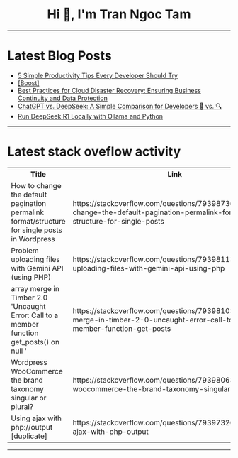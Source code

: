 <h1 align="center">Hi 👋, I'm Tran Ngoc Tam</h1>

---

# Latest Blog Posts 
<!-- BLOG-POST-LIST:START -->
- [5 Simple Productivity Tips Every Developer Should Try](https://dev.to/kimwachsman1979/5-simple-productivity-tips-every-developer-should-try-1mcl)
- [[Boost]](https://dev.to/mislam/-5196)
- [Best Practices for Cloud Disaster Recovery: Ensuring Business Continuity and Data Protection](https://dev.to/adityabhuyan/best-practices-for-cloud-disaster-recovery-ensuring-business-continuity-and-data-protection-28gh)
- [ChatGPT vs. DeepSeek: A Simple Comparison for Developers 🤖 vs. 🔍](https://dev.to/sourav_22cdd152890952704c/chatgpt-vs-deepseek-a-simple-comparison-1j3o)
- [Run DeepSeek R1 Locally with Ollama and Python](https://dev.to/mattsu014/run-deepseek-r1-locally-with-ollama-and-python-44b6)
<!-- BLOG-POST-LIST:END -->

---

# Latest stack oveflow activity
<table>
  <tr><th>Title</th><th>Link</th></tr>
  <!-- STACKOVERFLOW:START --><tr><td>How to change the default pagination permalink format/structure for single posts in Wordpress</td><td>https://stackoverflow.com/questions/79398736/how-to-change-the-default-pagination-permalink-format-structure-for-single-posts</td></tr><tr><td>Problem uploading files with Gemini API &lpar;using PHP&rpar;</td><td>https://stackoverflow.com/questions/79398113/problem-uploading-files-with-gemini-api-using-php</td></tr><tr><td>array merge in Timber 2.0 &#39;Uncaught Error: Call to a member function get_posts&lpar;&rpar; on null &#39;</td><td>https://stackoverflow.com/questions/79398103/array-merge-in-timber-2-0-uncaught-error-call-to-a-member-function-get-posts</td></tr><tr><td>Wordpress WooCommerce the brand taxonomy singular or plural?</td><td>https://stackoverflow.com/questions/79398063/wordpress-woocommerce-the-brand-taxonomy-singular-or-plural</td></tr><tr><td>Using ajax with php://output [duplicate]</td><td>https://stackoverflow.com/questions/79397326/using-ajax-with-php-output</td></tr><!-- STACKOVERFLOW:END -->
</table>

---


